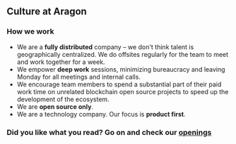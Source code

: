## Culture at Aragon

### How we work

- We are a **fully distributed** company – we don't think talent is geographically centralized. We do offsites regularly for the team to meet and work together for a week.
- We empower **deep work** sessions, minimizing bureaucracy and leaving Monday for all meetings and internal calls.
- We encourage team members to spend a substantial part of their paid work time on unrelated blockchain open source projects to speed up the development of the ecosystem.
- We are **open source only**.
- We are a technology company. Our focus is **product first**.

### Did you like what you read? Go on and check our [openings](openings.md)
